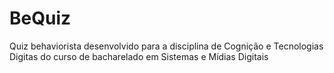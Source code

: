 # BeQuiz
Quiz behaviorista desenvolvido para a disciplina de Cognição e Tecnologias Digitas do curso de bacharelado em Sistemas e Mídias Digitais
